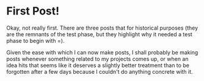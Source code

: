# First Post!

Okay, not really first. There are three posts that for historical purposes (they are the remnants of the test phase, but they highlight why it needed a test phase to begin with =).

Given the ease with which I can now make posts, I shall probably be making posts whenever something related to my projects comes up, or when an idea hits that seems like it deserves a slightly better treatment than to be forgotten after a few days because I couldn't do anything concrete with it.